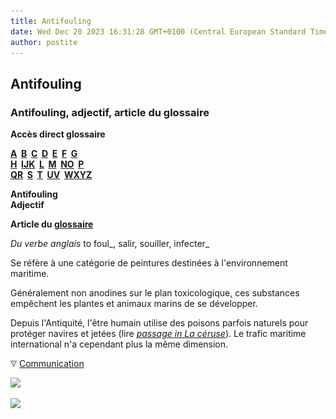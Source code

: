 ```yaml
---
title: Antifouling
date: Wed Dec 20 2023 16:31:28 GMT+0100 (Central European Standard Time)
author: postite
---
```


## Antifouling
### Antifouling, adjectif, article du glossaire
 **Accès direct glossaire**

**[A](a.html)  [B](b.html)  [C](c.html)  [D](d.html)  [E](e.html)  [F](f.html)  [G](g.html)  
[H](h.html)  [IJK](ijk.html)  [L](l.html)  [M](m.html)  [NO](no.html)  [P](p.html)  
[QR](qr.html)  [S](s.html)  [T](t.html)  [UV](uv.html)  [WXYZ](wxyz.html)**

**Antifouling  
Adjectif**

**Article du [glossaire](glossaire.html)**

_Du verbe anglais_ to foul_, salir, souiller, infecter_

Se réfère à une catégorie de peintures destinées à l'environnement maritime.

Généralement non anodines sur le plan toxicologique, ces substances empêchent les plantes et animaux marins de se développer.

Depuis l'Antiquité, l'être humain utilise des poisons parfois naturels pour protéger navires et jetées (lire _[passage in La céruse](ceruse.html#coques)_). Le trafic maritime international n'a cependant plus la même dimension.



![](images/flechebas.gif) [Communication](http://www.artrealite.com/annonceurs.htm) 

[![](https://cbonvin.fr/sites/regie.artrealite.com/visuels/campagne1.png)](index-2.html#20131014)

![](https://cbonvin.fr/sites/regie.artrealite.com/visuels/campagne2.png)